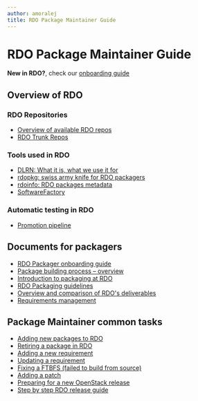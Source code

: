 ```yaml
---
author: amoralej
title: RDO Package Maintainer Guide
---
```


# RDO Package Maintainer Guide

**New in RDO?**, check our [onboarding guide](/documentation/onboarding/)

## Overview of RDO

<div class="splits">
<div class="split-third with-more">

### RDO Repositories

* [Overview of available RDO repos](/what/repos/)
* [RDO Trunk Repos](/what/trunk-repos/)

</div>
<div class="split-third">

### Tools used in RDO

* [DLRN: What it is, what we use it for](/what/dlrn/)
* [rdopkg: swiss army knife for RDO packagers](/documentation/intro-packaging/#rdopkg)
* [rdoinfo: RDO packages metadata](/documentation/intro-packaging/#rdoinfo)
* [SoftwareFactory](https://www.rdoproject.org//blog/2017/06/introducing-Software-Factory-part-1/)

</div>
<div class="split-third">

### Automatic testing in RDO

* [Promotion pipeline](/what/promotion-pipeline/)

</div>
</div>


## Documents for packagers

* [RDO Packager onboarding guide](/documentation/onboarding/)
* [Package building process – overview](/documentation/package-building-overview)
* [Introduction to packaging at RDO](/documentation/intro-packaging/)
* [RDO Packaging guidelines](/documentation/rdo-packaging-guidelines/)
* [Overview and comparison of RDO's deliverables](/documentation/general_concept_comparison/)
* [Requirements management](/documentation/requirements/)


## Package Maintainer common tasks

* [Adding new packages to RDO](/documentation/add-packages/)
* [Retiring a package in RDO](/documentation/retire-packages/)
* [Adding a new requirement](/documentation/requirements/#adding-a-new-requirement-to-rdo)
* [Updating a requirement](/documentation/requirements/#updating-a-requirement-in-rdo-cloudsig-repositories)
* [Fixing a FTBFS (failed to build from source)](https://blogs.rdoproject.org/7903/how-to-fix-a-ftbfs-using-dlrn)
* [Adding a patch](/documentation/intro-packaging/#introducingremoving-patches)
* [Preparing for a new OpenStack release](/documentation/branching/)
* [Step by step RDO release guide](/documentation/new-release-guide/)

